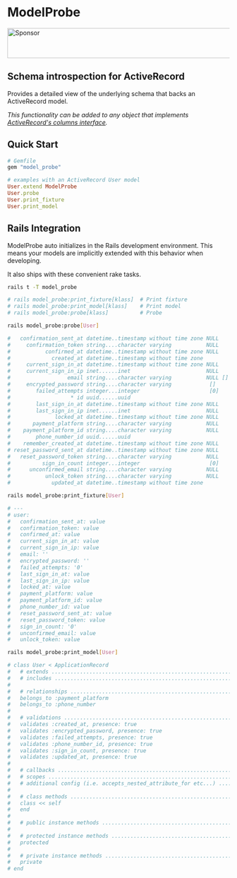 # ModelProbe

<a target='_blank' rel='nofollow' href='https://app.codesponsor.io/link/QMSjMHrtPhvfmCnk5Hbikhhr/hopsoft/model_probe'>
  <img alt='Sponsor' width='888' height='68' src='https://app.codesponsor.io/embed/QMSjMHrtPhvfmCnk5Hbikhhr/hopsoft/model_probe.svg' />
</a>

## Schema introspection for ActiveRecord

Provides a detailed view of the underlying schema that backs an ActiveRecord model.

*This functionality can be added to any object that implements [ActiveRecord's columns interface](http://rubydoc.info/docs/rails/ActiveRecord/ModelSchema/ClassMethods#columns-instance_method).*

## Quick Start

```ruby
# Gemfile
gem "model_probe"
```

```ruby
# examples with an ActiveRecord User model
User.extend ModelProbe
User.probe
User.print_fixture
User.print_model
```

## Rails Integration

ModelProbe auto initializes in the Rails development environment.
This means your models are implicitly extended with this behavior when developing.

It also ships with these convenient rake tasks.

```sh
rails t -T model_probe

# rails model_probe:print_fixture[klass]  # Print fixture
# rails model_probe:print_model[klass]    # Print model
# rails model_probe:probe[klass]          # Probe
```

```sh
rails model_probe:probe[User]

#   confirmation_sent_at datetime..timestamp without time zone NULL
#     confirmation_token string....character varying           NULL
#           confirmed_at datetime..timestamp without time zone NULL
#             created_at datetime..timestamp without time zone
#     current_sign_in_at datetime..timestamp without time zone NULL
#     current_sign_in_ip inet......inet                        NULL
#                  email string....character varying           NULL []
#     encrypted_password string....character varying            []
#        failed_attempts integer...integer                      [0]
#                   * id uuid......uuid
#        last_sign_in_at datetime..timestamp without time zone NULL
#        last_sign_in_ip inet......inet                        NULL
#              locked_at datetime..timestamp without time zone NULL
#       payment_platform string....character varying           NULL
#    payment_platform_id string....character varying           NULL
#        phone_number_id uuid......uuid
#    remember_created_at datetime..timestamp without time zone NULL
# reset_password_sent_at datetime..timestamp without time zone NULL
#   reset_password_token string....character varying           NULL
#          sign_in_count integer...integer                      [0]
#      unconfirmed_email string....character varying           NULL
#           unlock_token string....character varying           NULL
#             updated_at datetime..timestamp without time zone
```

```sh
rails model_probe:print_fixture[User]

# ---
# user:
#   confirmation_sent_at: value
#   confirmation_token: value
#   confirmed_at: value
#   current_sign_in_at: value
#   current_sign_in_ip: value
#   email: ''
#   encrypted_password: ''
#   failed_attempts: '0'
#   last_sign_in_at: value
#   last_sign_in_ip: value
#   locked_at: value
#   payment_platform: value
#   payment_platform_id: value
#   phone_number_id: value
#   reset_password_sent_at: value
#   reset_password_token: value
#   sign_in_count: '0'
#   unconfirmed_email: value
#   unlock_token: value
```

```sh
rails model_probe:print_model[User]

# class User < ApplicationRecord
#   # extends ...................................................................
#   # includes ..................................................................
#
#   # relationships .............................................................
#   belongs_to :payment_platform
#   belongs_to :phone_number
#
#   # validations ...............................................................
#   validates :created_at, presence: true
#   validates :encrypted_password, presence: true
#   validates :failed_attempts, presence: true
#   validates :phone_number_id, presence: true
#   validates :sign_in_count, presence: true
#   validates :updated_at, presence: true
#
#   # callbacks .................................................................
#   # scopes ....................................................................
#   # additional config (i.e. accepts_nested_attribute_for etc...) ..............
#
#   # class methods .............................................................
#   class << self
#   end
#
#   # public instance methods ...................................................
#
#   # protected instance methods ................................................
#   protected
#
#   # private instance methods ..................................................
#   private
# end
```
